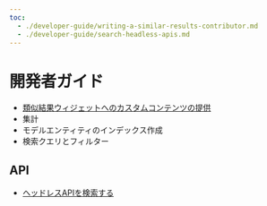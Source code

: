 ```yaml
---
toc:
  - ./developer-guide/writing-a-similar-results-contributor.md
  - ./developer-guide/search-headless-apis.md
---
```

# 開発者ガイド

- [類似結果ウィジェットへのカスタムコンテンツの提供](developer-guide/writing-a-similar-results-contributor.md)
- 集計
- モデルエンティティのインデックス作成
- 検索クエリとフィルター

## API

- [ヘッドレスAPIを検索する](./developer-guide/search-headless-apis.md)
